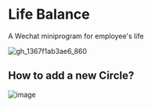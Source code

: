 # Life Balance
A Wechat miniprogram for employee's life

![gh_1367f1ab3ae6_860](https://user-images.githubusercontent.com/14801837/137245752-3eb634ec-93a9-4185-b541-50ba0f277d52.jpg)

## How to add a new Circle?
![image](https://user-images.githubusercontent.com/14801837/180154122-6c6e6772-43b3-4e19-bffe-d6fee67c1aaa.png)

